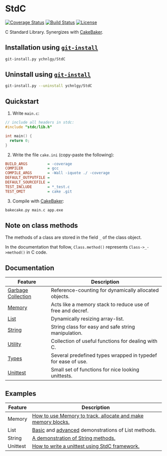 # StdC
[![Coverage Status](https://coveralls.io/repos/github/ychnlgy/StdC/badge.svg?branch=master)](https://coveralls.io/github/ychnlgy/StdC?branch=master)
[![Build Status](https://travis-ci.org/ychnlgy/StdC.png)](https://travis-ci.org/ychnlgy/StdC)
[![License](https://img.shields.io/badge/License-MIT-blue.svg)](https://opensource.org/licenses/MIT)

C Standard Library. Synergizes with [CakeBaker](https://github.com/ychnlgy/CakeBaker).

## Installation using [```git-install```](https://github.com/ychnlgy/GitInstaller)
```bash
git-install.py ychnlgy/StdC
```

## Uninstall using [```git-install```](https://github.com/ychnlgy/GitInstaller)
```bash
git-install.py --uninstall ychnlgy/StdC
```

## Quickstart

 1. Write ```main.c```:
```cpp
// include all headers in stdc:
#include "stdc/lib.h"

int main() {
  return 0;
}
```
 2. Write the file ```cake.ini``` (copy-paste the following):
```ini
BUILD_ARGS         = -coverage
COMPILER           = gcc
COMPILE_ARGS       = -Wall -iquote ./ -coverage
DEFAULT_OUTPUTFILE = 
DEFAULT_SOURCEFILE = 
TEST_INCLUDE       = *_test.c
TEST_OMIT          = cake .git
```
 3. Compile with [CakeBaker](https://github.com/ychnlgy/CakeBaker):
```bash
bakecake.py main.c app.exe
```

## Note on class methods
The methods of a class are stored in the field ```_``` of the class object.

In the documentation that follow, ```Class.method()``` represents ```Class->_->method()``` in C code.

## Documentation
| Feature                          | Description                                                  |
|----------------------------------|--------------------------------------------------------------|
| [Garbage Collection](doc/gc.md)  | Reference-counting for dynamically allocated objects.        |
| [Memory](doc/Memory.md)          | Acts like a memory stack to reduce use of free and decref.   |
| [List](doc/List.md)              | Dynamically resizing array-list.                             |
| [String](doc/String.md)          | String class for easy and safe string manipulation.          |
| [Utility](doc/util.md)           | Collection of useful functions for dealing with C.           |
| [Types](stdc/util/types.h)       | Several predefined types wrapped in typedef for ease of use. |
| [Unittest](doc/unittest.md)      | Small set of functions for nice looking unittests.           |

## Examples
| Feature | Description |
|---------|--------------------------------------------------------------|
| Memory  | [How to use Memory to track, allocate and make memory blocks.](examples/Memory_example.c) |
| List    | [Basic](examples/List_example1.c) and [advanced](examples/List_example2.c) demonstrations of List methods. |
| String  | [A demonstration of String methods.](examples/String_example.c) |
| Unittest | [How to write a unittest using StdC framework.](stdc/unittest/unittest_fail11of17_test.c) |

